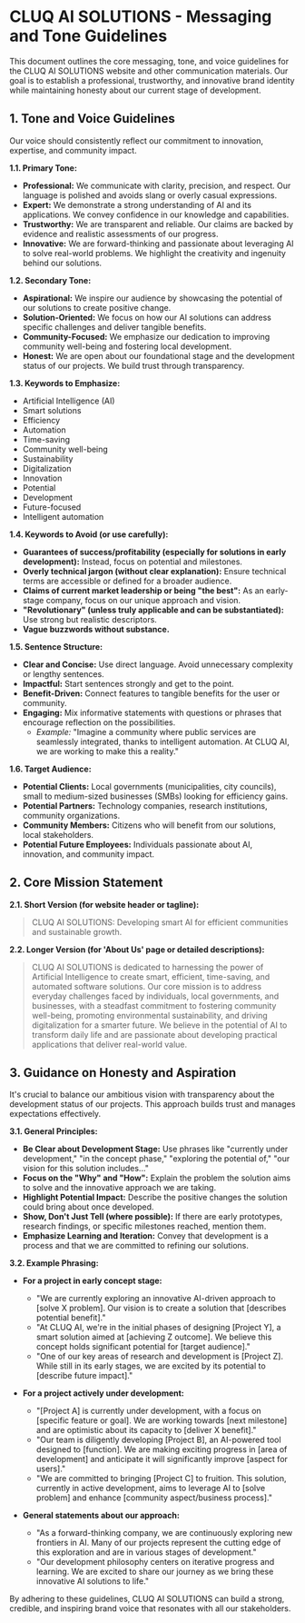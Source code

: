 # CLUQ AI SOLUTIONS - Messaging and Tone Guidelines

This document outlines the core messaging, tone, and voice guidelines for the CLUQ AI SOLUTIONS website and other communication materials. Our goal is to establish a professional, trustworthy, and innovative brand identity while maintaining honesty about our current stage of development.

## 1. Tone and Voice Guidelines

Our voice should consistently reflect our commitment to innovation, expertise, and community impact.

**1.1. Primary Tone:**

*   **Professional:** We communicate with clarity, precision, and respect. Our language is polished and avoids slang or overly casual expressions.
*   **Expert:** We demonstrate a strong understanding of AI and its applications. We convey confidence in our knowledge and capabilities.
*   **Trustworthy:** We are transparent and reliable. Our claims are backed by evidence and realistic assessments of our progress.
*   **Innovative:** We are forward-thinking and passionate about leveraging AI to solve real-world problems. We highlight the creativity and ingenuity behind our solutions.

**1.2. Secondary Tone:**

*   **Aspirational:** We inspire our audience by showcasing the potential of our solutions to create positive change.
*   **Solution-Oriented:** We focus on how our AI solutions can address specific challenges and deliver tangible benefits.
*   **Community-Focused:** We emphasize our dedication to improving community well-being and fostering local development.
*   **Honest:** We are open about our foundational stage and the development status of our projects. We build trust through transparency.

**1.3. Keywords to Emphasize:**

*   Artificial Intelligence (AI)
*   Smart solutions
*   Efficiency
*   Automation
*   Time-saving
*   Community well-being
*   Sustainability
*   Digitalization
*   Innovation
*   Potential
*   Development
*   Future-focused
*   Intelligent automation

**1.4. Keywords to Avoid (or use carefully):**

*   **Guarantees of success/profitability (especially for solutions in early development):** Instead, focus on potential and milestones.
*   **Overly technical jargon (without clear explanation):** Ensure technical terms are accessible or defined for a broader audience.
*   **Claims of current market leadership or being "the best":** As an early-stage company, focus on our unique approach and vision.
*   **"Revolutionary" (unless truly applicable and can be substantiated):** Use strong but realistic descriptors.
*   **Vague buzzwords without substance.**

**1.5. Sentence Structure:**

*   **Clear and Concise:** Use direct language. Avoid unnecessary complexity or lengthy sentences.
*   **Impactful:** Start sentences strongly and get to the point.
*   **Benefit-Driven:** Connect features to tangible benefits for the user or community.
*   **Engaging:** Mix informative statements with questions or phrases that encourage reflection on the possibilities.
    *   *Example:* "Imagine a community where public services are seamlessly integrated, thanks to intelligent automation. At CLUQ AI, we are working to make this a reality."

**1.6. Target Audience:**

*   **Potential Clients:** Local governments (municipalities, city councils), small to medium-sized businesses (SMBs) looking for efficiency gains.
*   **Potential Partners:** Technology companies, research institutions, community organizations.
*   **Community Members:** Citizens who will benefit from our solutions, local stakeholders.
*   **Potential Future Employees:** Individuals passionate about AI, innovation, and community impact.

## 2. Core Mission Statement

**2.1. Short Version (for website header or tagline):**

> CLUQ AI SOLUTIONS: Developing smart AI for efficient communities and sustainable growth.

**2.2. Longer Version (for 'About Us' page or detailed descriptions):**

> CLUQ AI SOLUTIONS is dedicated to harnessing the power of Artificial Intelligence to create smart, efficient, time-saving, and automated software solutions. Our core mission is to address everyday challenges faced by individuals, local governments, and businesses, with a steadfast commitment to fostering community well-being, promoting environmental sustainability, and driving digitalization for a smarter future. We believe in the potential of AI to transform daily life and are passionate about developing practical applications that deliver real-world value.

## 3. Guidance on Honesty and Aspiration

It's crucial to balance our ambitious vision with transparency about the development status of our projects. This approach builds trust and manages expectations effectively.

**3.1. General Principles:**

*   **Be Clear about Development Stage:** Use phrases like "currently under development," "in the concept phase," "exploring the potential of," "our vision for this solution includes..."
*   **Focus on the "Why" and "How":** Explain the problem the solution aims to solve and the innovative approach we are taking.
*   **Highlight Potential Impact:** Describe the positive changes the solution could bring about once developed.
*   **Show, Don't Just Tell (where possible):** If there are early prototypes, research findings, or specific milestones reached, mention them.
*   **Emphasize Learning and Iteration:** Convey that development is a process and that we are committed to refining our solutions.

**3.2. Example Phrasing:**

*   **For a project in early concept stage:**
    *   "We are currently exploring an innovative AI-driven approach to [solve X problem]. Our vision is to create a solution that [describes potential benefit]."
    *   "At CLUQ AI, we're in the initial phases of designing [Project Y], a smart solution aimed at [achieving Z outcome]. We believe this concept holds significant potential for [target audience]."
    *   "One of our key areas of research and development is [Project Z]. While still in its early stages, we are excited by its potential to [describe future impact]."

*   **For a project actively under development:**
    *   "[Project A] is currently under development, with a focus on [specific feature or goal]. We are working towards [next milestone] and are optimistic about its capacity to [deliver X benefit]."
    *   "Our team is diligently developing [Project B], an AI-powered tool designed to [function]. We are making exciting progress in [area of development] and anticipate it will significantly improve [aspect for users]."
    *   "We are committed to bringing [Project C] to fruition. This solution, currently in active development, aims to leverage AI to [solve problem] and enhance [community aspect/business process]."

*   **General statements about our approach:**
    *   "As a forward-thinking company, we are continuously exploring new frontiers in AI. Many of our projects represent the cutting edge of this exploration and are in various stages of development."
    *   "Our development philosophy centers on iterative progress and learning. We are excited to share our journey as we bring these innovative AI solutions to life."

By adhering to these guidelines, CLUQ AI SOLUTIONS can build a strong, credible, and inspiring brand voice that resonates with all our stakeholders.
